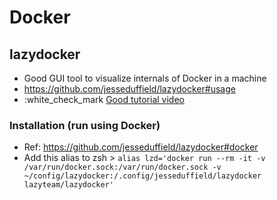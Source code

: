 # Docker

## lazydocker

* Good GUI tool to visualize internals of Docker in a machine
* https://github.com/jesseduffield/lazydocker#usage
* :white_check_mark [Good tutorial video](https://www.youtube.com/watch?v=NICqQPxwJWw)

### Installation (run using Docker)
* Ref: https://github.com/jesseduffield/lazydocker#docker
* Add this alias to zsh > `alias lzd='docker run --rm -it -v /var/run/docker.sock:/var/run/docker.sock -v ~/config/lazydocker:/.config/jesseduffield/lazydocker lazyteam/lazydocker'`

